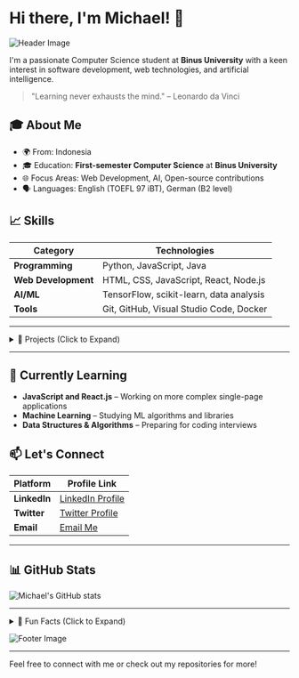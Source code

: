 # Hi there, I'm Michael! 👋

![Header Image](images/ado2wp.jpg)

I'm a passionate Computer Science student at **Binus University** with a keen interest in software development, web technologies, and artificial intelligence.

> "Learning never exhausts the mind." – Leonardo da Vinci

## 🎓 About Me
- 🌍 From: Indonesia
- 🎓 Education: **First-semester Computer Science** at **Binus University**
- 🌐 Focus Areas: Web Development, AI, Open-source contributions
- 🗣️ Languages: English (TOEFL 97 iBT), German (B2 level)

## 📈 Skills

| Category             | Technologies                                             |
|----------------------|----------------------------------------------------------|
| **Programming**      | Python, JavaScript, Java                                 |
| **Web Development**  | HTML, CSS, JavaScript, React, Node.js                    |
| **AI/ML**            | TensorFlow, scikit-learn, data analysis                  |
| **Tools**            | Git, GitHub, Visual Studio Code, Docker                  |

---

<details>
  <summary>🚀 Projects (Click to Expand)</summary>

| Project Name       | Description                                                                                                 | Tech Stack               | Link                       |
|--------------------|-------------------------------------------------------------------------------------------------------------|--------------------------|----------------------------|
| **Project 1**      | A web application to [describe project purpose, unique feature]                                             | HTML, CSS, JavaScript    | [View on GitHub](https://github.com/yourusername/project1) |
| **Project 2**      | An AI-based tool for [description of functionality and impact]                                              | Python, TensorFlow       | [View on GitHub](https://github.com/yourusername/project2) |
| **Project 3**      | A chatbot using [describe feature or target audience]                                                       | Python, NLTK             | [View on GitHub](https://github.com/yourusername/project3) |

</details>

---

## 🌱 Currently Learning
- **JavaScript and React.js** – Working on more complex single-page applications
- **Machine Learning** – Studying ML algorithms and libraries
- **Data Structures & Algorithms** – Preparing for coding interviews

## 📫 Let's Connect
| Platform          | Profile Link                                                     |
|-------------------|-------------------------------------------------------------------|
| **LinkedIn**      | [LinkedIn Profile](https://linkedin.com/in/your-profile)          |
| **Twitter**       | [Twitter Profile](https://twitter.com/yourprofile)                |
| **Email**         | [Email Me](mailto:your-email@example.com)                         |

---

## 📊 GitHub Stats

![Michael's GitHub stats](https://github-readme-stats.vercel.app/api?username=yourusername&show_icons=true&theme=radical)

---

<details>
  <summary>🌟 Fun Facts (Click to Expand)</summary>
  
  - 🎸 I enjoy playing guitar in my free time.
  - 🌱 I have a small garden where I grow herbs.
  - 🎮 I'm an avid gamer and enjoy RPG and strategy games.
  
</details>

![Footer Image](https://yourimageurl.com/footer-image.jpg)

---

Feel free to connect with me or check out my repositories for more!
